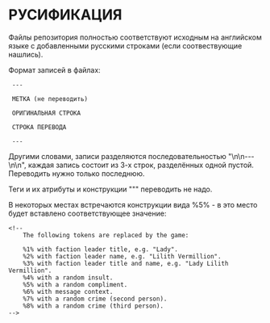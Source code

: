 # РУСИФИКАЦИЯ #

Файлы репозитория полностью соответствуют исходным на английском языке с добавленными русскими строками (если соотвествующие нашлись).

Формат записей в файлах:


```
 ---
 
 МЕТКА (не переводить)

 ОРИГИНАЛЬНАЯ СТРОКА

 СТРОКА ПЕРЕВОДА

 ---
```

Другими словами, записи разделяются последовательностью "\n\n---\n\n", каждая запись состоит из 3-х строк, разделённых одной пустой. Переводить нужно только последнюю.

Теги и их атрибуты и конструкции "&quot;" переводить не надо.

В некоторых местах встречаются конструкции вида %5% - в это место будет вставлено соответствующее значение:


```
<!--
	The following tokens are replaced by the game:
 
 	%1% with faction leader title, e.g. "Lady".
 	%2% with faction leader name, e.g. "Lilith Vermillion".
 	%3% with faction leader title and name, e.g. "Lady Lilith Vermillion".
 	%4% with a random insult.
 	%5% with a random compliment.
 	%6% with message context.
 	%7% with a random crime (second person).
 	%8% with a random crime (third person).
-->
```
